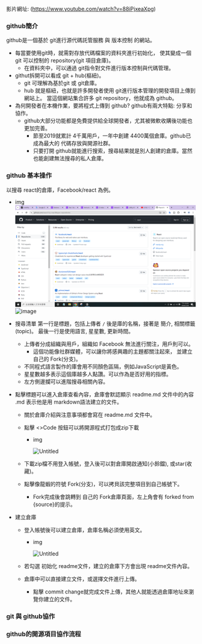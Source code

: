 影片網址: (https://www.youtube.com/watch?v=88iPjxeaXpg)

### github簡介

github是一個基於 git進行源代碼託管服務 與 版本控制 的網站。

- 每當要使用git時，就需對存放代碼檔案的資料夾進行初始化，
使其變成一個 git 可以控制的 repository(git 項目倉庫)。
    - 在資料夾中，可以通過 git指令對文件進行版本控制與代碼管理。
- githut拆開可以看成 git + hub(樞紐)。
    - git 可理解為基於git 或 git倉庫。
    - hub 就是樞紐，也就是許多開發者使用 git進行版本管理的開發項目上傳到網站上。
    當這個網站集合許多 git repository，他就成為 github。
- 為何開發者在本機作業，要將程式上傳到 github? github有兩大特點: 分享和協作。
    - github大部分功能都是免費提供給全球開發者，尤其被微軟收購後功能也更加完善。
        - 節至2019就累計 4千萬用戶，一年中創建 4400萬個倉庫。github已成為最大的 代碼存放與開源社群。
        - 只要打開 github就能進行搜索，搜尋結果就是別人創建的倉庫。當然也能創建無法搜尋的私人倉庫。

### github 基本操作

以搜尋 react的倉庫，Facebook/react 為例。

- img
    ![image](https://github.com/Yishine31/text123/blob/main/Untitled.png)
    ![image](https://prod-files-secure.s3.us-west-2.amazonaws.com/9f11cc6b-1585-41da-add9-9fbc118517e2/98d41768-70ce-475d-a569-d3156a65a13d/Untitled.png)
    
- 搜尋清單 第一行是標題，包括上傳者 `/` 後是庫的名稱，接著是 簡介, 相關標籤(topic)。
最後一行是使用語言, 星星數, 更新時間。
    - 上傳者分成組織與用戶，組織如 Facebook 無法進行關注，用戶則可以。
        - 這個功能像社群媒體，可以讓你將感興趣的主題都關注起來，
        並建立自己的 Fork(分支)。
    - 不同程式語言製作的庫會用不同顏色區隔，例如JavaScript是黃色。
    - 星星數越多表示這個庫越多人點讚。可以作為是否好用的指標。
    - 左方側邊攔可以進階搜尋相關內容。
- 點擊標題可以進入倉庫查看內容，倉庫會默認顯示 readme.md 文件中的內容 .md 表示他是用 markdown語法建立的文件。
    - 關於倉庫介紹與注意事項都會寫在 readme.md 文件中。
    - 點擊 <>Code 按鈕可以將開源程式打包成zip下載
        - img
            
            ![Untitled](https://prod-files-secure.s3.us-west-2.amazonaws.com/9f11cc6b-1585-41da-add9-9fbc118517e2/801d13e4-fe3e-4441-aa16-f0adaff2183a/Untitled.png)
            
    - 下載zip檔不用登入帳號，登入後可以對倉庫開啟通知(小鈴鐺), 或star(收藏)。
    - 點擊像龍蝦的符號 Fork(分支)，可以拷貝該完整項目到自己帳號下。
        - Fork完成後會跳轉到 自己的 Fork倉庫頁面，左上角會有 forked from {source}的提示。
- 建立倉庫
    - 登入帳號後可以建立倉庫，倉庫名稱必須使用英文。
        - img
            
            ![Untitled](https://prod-files-secure.s3.us-west-2.amazonaws.com/9f11cc6b-1585-41da-add9-9fbc118517e2/2a5d7dc6-ad49-40fc-a8fb-b5936a78aaf8/Untitled.png)
            
    - 若勾選 初始化 readme文件，建立的倉庫下方會出現 readme文件內容。
    - 倉庫中可以直接建立文件，或選擇文件進行上傳。
        - 點擊 commit change就完成文件上傳，其他人就能透過倉庫地址來瀏覽你建立的文件。

### git 與 github協作

### github的開源項目協作流程

